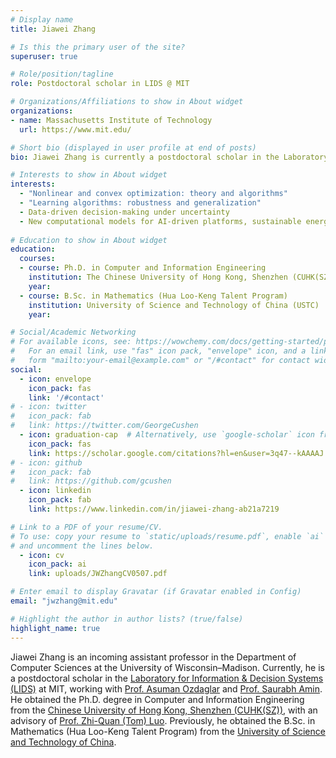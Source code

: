 ```yaml
---
# Display name
title: Jiawei Zhang

# Is this the primary user of the site?
superuser: true

# Role/position/tagline
role: Postdoctoral scholar in LIDS @ MIT

# Organizations/Affiliations to show in About widget
organizations:
- name: Massachusetts Institute of Technology
  url: https://www.mit.edu/

# Short bio (displayed in user profile at end of posts)
bio: Jiawei Zhang is currently a postdoctoral scholar in the Laboratory for Information & Decision Systems (LIDS) at MIT, working with Prof. Asuman Ozdaglar.

# Interests to show in About widget
interests:
  - "Nonlinear and convex optimization: theory and algorithms"
  - "Learning algorithms: robustness and generalization"
  - Data-driven decision-making under uncertainty
  - New computational models for AI-driven platforms, sustainable energy systems, and signal processing
    
# Education to show in About widget
education:
  courses:
  - course: Ph.D. in Computer and Information Engineering
    institution: The Chinese University of Hong Kong, Shenzhen (CUHK(SZ))
    year: 
  - course: B.Sc. in Mathematics (Hua Loo-Keng Talent Program)
    institution: University of Science and Technology of China (USTC)
    year:

# Social/Academic Networking
# For available icons, see: https://wowchemy.com/docs/getting-started/page-builder/#icons
#   For an email link, use "fas" icon pack, "envelope" icon, and a link in the
#   form "mailto:your-email@example.com" or "/#contact" for contact widget.
social:
  - icon: envelope
    icon_pack: fas
    link: '/#contact'
# - icon: twitter
#   icon_pack: fab
#   link: https://twitter.com/GeorgeCushen
  - icon: graduation-cap  # Alternatively, use `google-scholar` icon from `ai` icon pack
    icon_pack: fas
    link: https://scholar.google.com/citations?hl=en&user=3q47--kAAAAJ
# - icon: github
#   icon_pack: fab
#   link: https://github.com/gcushen
  - icon: linkedin
    icon_pack: fab
    link: https://www.linkedin.com/in/jiawei-zhang-ab21a7219

# Link to a PDF of your resume/CV.
# To use: copy your resume to `static/uploads/resume.pdf`, enable `ai` icons in `params.toml`, 
# and uncomment the lines below.
  - icon: cv
    icon_pack: ai
    link: uploads/JWZhangCV0507.pdf

# Enter email to display Gravatar (if Gravatar enabled in Config)
email: "jwzhang@mit.edu"

# Highlight the author in author lists? (true/false)
highlight_name: true
---
```


Jiawei Zhang is an incoming assistant professor in the Department of Computer Sciences at the University of Wisconsin–Madison. Currently, he is a postdoctoral scholar in the [Laboratory for Information & Decision Systems (LIDS)](https://lids.mit.edu) at MIT, working with [Prof. Asuman Ozdaglar](https://asu.mit.edu) and [Prof. Saurabh Amin](https://cee.mit.edu/people_individual/saurabh-amin/). He obtained the Ph.D. degree in Computer and Information Engineering from the [Chinese University of Hong Kong, Shenzhen (CUHK(SZ))](https://www.cuhk.edu.cn/en), with an advisory of [Prof. Zhi-Quan (Tom) Luo](https://scholar.google.com/citations?user=dW3gcXoAAAAJ&hl=en). Previously, he obtained the B.Sc. in Mathematics (Hua Loo-Keng Talent Program) from the [University of Science and Technology of China](http://en.ustc.edu.cn/).